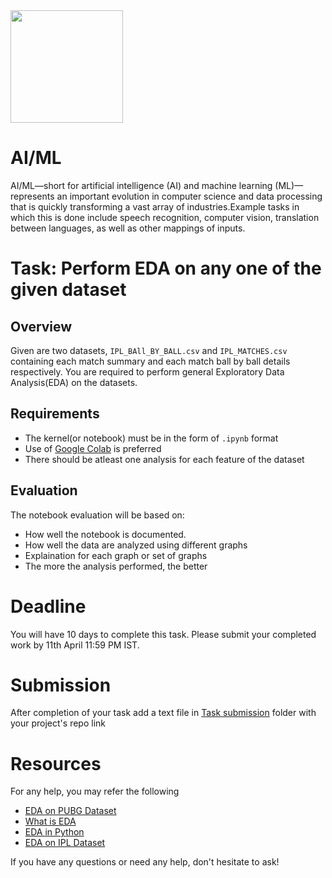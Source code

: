 <img src="https://github.com/EnigmaVSSUT/Induction-2023-2nd-year/blob/main/AI-ML/assets/ai.gif" width="180">

# AI/ML

AI/ML—short for artificial intelligence (AI) and machine learning (ML)—represents an important evolution in computer science and data processing that is quickly transforming a vast array of industries.Example tasks in which this is done include speech recognition, computer vision, translation between languages, as well as other mappings of inputs.

# Task: Perform EDA on any one of the given dataset
## Overview
Given are two datasets, `IPL_BAll_BY_BALL.csv` and `IPL_MATCHES.csv` containing each match summary and each match ball by ball details respectively. You are required to perform general Exploratory Data Analysis(EDA) on the datasets.

## Requirements
* The kernel(or notebook) must be in the form of `.ipynb` format
* Use of [Google Colab](https://colab.research.google.com/) is preferred
* There should be atleast one analysis for each feature of the dataset

## Evaluation
The notebook evaluation will be based on:
* How well the notebook is documented. 
* How well the data are analyzed using different graphs
* Explaination for each graph or set of graphs
* The more the analysis performed, the better

# Deadline
You will have 10 days to complete this task. Please submit your completed work by 11th April 11:59 PM IST.

# Submission 
After completion of your task add a text file in [Task submission]() folder with your project's repo link

# Resources
For any help, you may refer the following
* [EDA on PUBG Dataset](https://www.kaggle.com/code/deffro/eda-is-fun)
* [What is EDA](https://www.geeksforgeeks.org/what-is-exploratory-data-analysis/)
* [EDA in Python](https://www.kaggle.com/code/ekami66/detailed-exploratory-data-analysis-with-python)
* [EDA on IPL Dataset](https://www.kaggle.com/code/arbazkhan971/indian-premier-league-analysis-2022)

If you have any questions or need any help, don't hesitate to ask!

